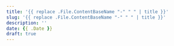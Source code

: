 ```yaml
---
title: '{{ replace .File.ContentBaseName "-" " " | title }}'
slug: '{{ replace .File.ContentBaseName "-" " " | title }}'
description: ''
date: {{ .Date }}
draft: true
---
```


